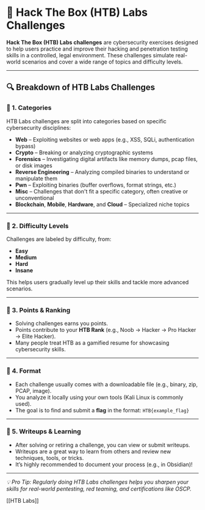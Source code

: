 # 🧠 Hack The Box (HTB) Labs Challenges

**Hack The Box (HTB) Labs challenges** are cybersecurity exercises designed to help users practice and improve their hacking and penetration testing skills in a controlled, legal environment. These challenges simulate real-world scenarios and cover a wide range of topics and difficulty levels.

---

## 🔍 Breakdown of HTB Labs Challenges

### 🔹 1. **Categories**

HTB Labs challenges are split into categories based on specific cybersecurity disciplines:

- **Web** – Exploiting websites or web apps (e.g., XSS, SQLi, authentication bypass)  
- **Crypto** – Breaking or analyzing cryptographic systems  
- **Forensics** – Investigating digital artifacts like memory dumps, pcap files, or disk images  
- **Reverse Engineering** – Analyzing compiled binaries to understand or manipulate them  
- **Pwn** – Exploiting binaries (buffer overflows, format strings, etc.)  
- **Misc** – Challenges that don't fit a specific category, often creative or unconventional  
- **Blockchain**, **Mobile**, **Hardware**, and **Cloud** – Specialized niche topics

---

### 🔹 2. **Difficulty Levels**

Challenges are labeled by difficulty, from:

- **Easy**
- **Medium**
- **Hard**
- **Insane**

This helps users gradually level up their skills and tackle more advanced scenarios.

---

### 🔹 3. **Points & Ranking**

- Solving challenges earns you points.
- Points contribute to your **HTB Rank** (e.g., Noob → Hacker → Pro Hacker → Elite Hacker).
- Many people treat HTB as a gamified resume for showcasing cybersecurity skills.

---

### 🔹 4. **Format**

- Each challenge usually comes with a downloadable file (e.g., binary, zip, PCAP, image).
- You analyze it locally using your own tools (Kali Linux is commonly used).
- The goal is to find and submit a **flag** in the format: `HTB{example_flag}`

---

### 🔹 5. **Writeups & Learning**

- After solving or retiring a challenge, you can view or submit writeups.
- Writeups are a great way to learn from others and review new techniques, tools, or tricks.
- It’s highly recommended to document your process (e.g., in Obsidian)!

---

_💡 Pro Tip: Regularly doing HTB Labs challenges helps you sharpen your skills for real-world pentesting, red teaming, and certifications like OSCP._

[[HTB Labs]]

